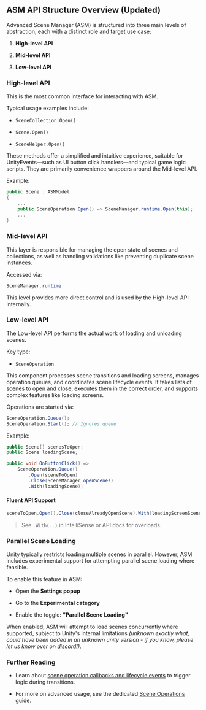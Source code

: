 ## ASM API Structure Overview (Updated)

Advanced Scene Manager (ASM) is structured into three main levels of abstraction, each with a distinct role and target use case:

1. **High-level API**
    
2. **Mid-level API**
    
3. **Low-level API**
    

### High-level API

This is the most common interface for interacting with ASM.

Typical usage examples include:

- `SceneCollection.Open()`
    
- `Scene.Open()`
    
- `SceneHelper.Open()`
    

These methods offer a simplified and intuitive experience, suitable for UnityEvents—such as UI button click handlers—and typical game logic scripts. They are primarily convenience wrappers around the Mid-level API.

Example:

```csharp
public Scene : ASMModel
{
	...
	public SceneOperation Open() => SceneManager.runtime.Open(this);
	...
}
```

### Mid-level API

This layer is responsible for managing the open state of scenes and collections, as well as handling validations like preventing duplicate scene instances.

Accessed via:

```csharp
SceneManager.runtime
```

This level provides more direct control and is used by the High-level API internally.

### Low-level API

The Low-level API performs the actual work of loading and unloading scenes.

Key type:

- `SceneOperation`
    

This component processes scene transitions and loading screens, manages operation queues, and coordinates scene lifecycle events. It takes lists of scenes to open and close, executes them in the correct order, and supports complex features like loading screens.

Operations are started via:

```csharp
SceneOperation.Queue();
SceneOperation.Start(); // Ignores queue
```

Example:

```csharp
public Scene[] scenesToOpen;
public Scene loadingScene;

public void OnButtonClick() =>
	SceneOperation.Queue()
		.Open(sceneToOpen)
		.Close(SceneManager.openScenes)
		.With(loadingScene);
```

#### Fluent API Support

```csharp
sceneToOpen.Open().Close(closeAlreadyOpenScene).With(loadingScreenScene);
```

> See `.With(..)` in IntelliSense or API docs for overloads.

### Parallel Scene Loading

Unity typically restricts loading multiple scenes in parallel. However, ASM includes experimental support for attempting parallel scene loading where feasible.

To enable this feature in ASM:

- Open the **Settings popup**
    
- Go to the **Experimental category**
    
- Enable the toggle: **"Parallel Scene Loading"**
    
When enabled, ASM will attempt to load scenes concurrently where supported, subject to Unity's internal limitations *(unknown exactly what, could have been added in an unknown unity version - if you know, please let us know over on [discord!](https://discord.gg/upfgXPxFnw))*.

### Further Reading

- Learn about [scene operation callbacks and lifecycle events](Callbacks.md) to trigger logic during transitions.
    
- For more on advanced usage, see the dedicated [Scene Operations](Scene%20Operations.md) guide.